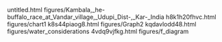 untitled.html
figures/Kambala,_he-buffalo_race_at_Vandar_village,_Udupi_Dist-,_Kar-_India
h8k1h20fhvc.html
figures/chart1
k8s44piaog8.html
figures/Graph2
kqdavlodd48.html
figures/water_considerations
4vdq9vjfkg.html
figures/f_diagram